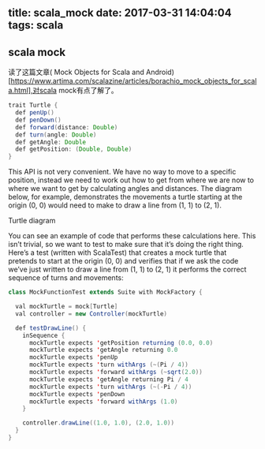 title: scala_mock
date: 2017-03-31 14:04:04
tags: scala
---

## scala mock

读了这篇文章( Mock Objects for Scala and Android)[https://www.artima.com/scalazine/articles/borachio_mock_objects_for_scala.html],对scala mock有点了解了。  

```java
trait Turtle {
  def penUp()
  def penDown()
  def forward(distance: Double)
  def turn(angle: Double)
  def getAngle: Double
  def getPosition: (Double, Double)
}
```

This API is not very convenient. We have no way to move to a specific position, instead we need to work out how to get from where we are now to where we want to get by calculating angles and distances. The diagram below, for example, demonstrates the movements a turtle starting at the origin (0, 0) would need to make to draw a line from (1, 1) to (2, 1).

Turtle diagram

You can see an example of code that performs these calculations here. This isn’t trivial, so we want to test to make sure that it’s doing the right thing. Here’s a test (written with ScalaTest) that creates a mock turtle that pretends to start at the origin (0, 0) and verifies that if we ask the code we’ve just written to draw a line from (1, 1) to (2, 1) it performs the correct sequence of turns and movements:

```java
class MockFunctionTest extends Suite with MockFactory {

  val mockTurtle = mock[Turtle]
  val controller = new Controller(mockTurtle)

  def testDrawLine() {
    inSequence {
      mockTurtle expects 'getPosition returning (0.0, 0.0)
      mockTurtle expects 'getAngle returning 0.0
      mockTurtle expects 'penUp
      mockTurtle expects 'turn withArgs (~(Pi / 4))
      mockTurtle expects 'forward withArgs (~sqrt(2.0))
      mockTurtle expects 'getAngle returning Pi / 4
      mockTurtle expects 'turn withArgs (~(-Pi / 4))
      mockTurtle expects 'penDown
      mockTurtle expects 'forward withArgs (1.0)
    }

    controller.drawLine((1.0, 1.0), (2.0, 1.0))
  }
}
```
